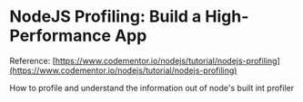 # NodeJS Profiling: Build a High-Performance App
Reference: [https://www.codementor.io/nodejs/tutorial/nodejs-profiling](https://www.codementor.io/nodejs/tutorial/nodejs-profiling)

How to profile and understand the information out of node's built int profiler